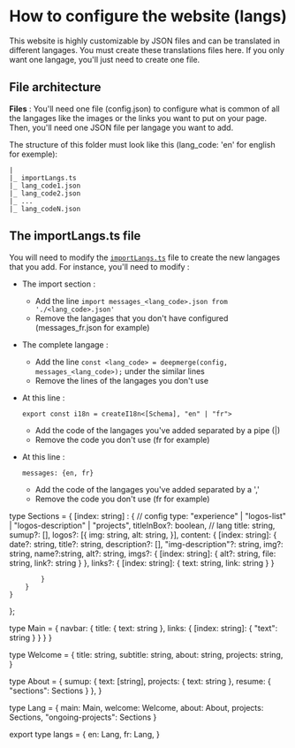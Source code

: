 # How to configure the website (langs)

This website is highly customizable by JSON files and can be translated in different langages. You must create these translations files here. If you only want one langage, you'll just need to create one file. 

## File architecture
__Files__ : You'll need one file (config.json) to configure what is common of all the langages like the images or the links you want to put on your page. Then, you'll need one JSON file per langage you want to add.

The structure of this folder must look like this (lang_code:  'en' for english for exemple): 
```
|
|_ importLangs.ts
|_ lang_code1.json
|_ lang_code2.json
|_ ...
|_ lang_codeN.json
```

## The importLangs.ts file
You will need to modify the [`importLangs.ts`](./importLangs.ts) file to create the new langages that you add. For instance, you'll need to modify : 
- The import section :
    
    - Add the line `import messages_<lang_code>.json from './<lang_code>.json'`
    - Remove the langages that you don't have configured (messages_fr.json for example)
- The complete langage : 
    - Add the line `const <lang_code> = deepmerge(config, messages_<lang_code>);` under the similar lines 
    - Remove the lines of the langages you don't use 
- At this line : 
    
    ```export const i18n = createI18n<[Schema], "en" | "fr">```

    - Add the code of the langages you've added separated by a pipe (|)
    - Remove the code you don't use (fr for example)
- At this line : 

    ```messages: {en, fr}```
    - Add the code of the langages you've added separated by a ','
    - Remove the code you don't use (fr for example)



type Sections = 
{
    [index: string] : {
        // config
        type: "experience" | "logos-list" | "logos-description" | "projects",
        titleInBox?: boolean,
        // lang
        title: string,
        sumup?: [],
        logos?: [{
            img: string,
            alt: string,
        }],
        content: {
            [index: string]: {
                date?: string,
                title?: string,
                description?: [],
                "img-description"?: string,
                img?: string,
                name?:string,
                alt?: string,
                imgs?: {
                    [index: string]: {
                        alt?: string,
                        file: string,
                        link?: string
                    }
                },
                links?: {
                    [index: string]: {
                        text: string,
                        link: string
                    }
                }

            }
        }
    }
};

type Main = {
    navbar: {
        title: {
            text: string
        },
        links: {
            [index: string]: {
                "text": string
            }
        }
    }
}

type Welcome = {
    title: string,
    subtitle: string,
    about: string,
    projects: string,
}

type About = {
    sumup: 
    {
        text: [string],
        projects: {
            text: string
        },
        resume: {
            "sections": Sections
        }
    },
}

type Lang = {
    main: Main,
    welcome: Welcome,
    about: About,
    projects: Sections,
    "ongoing-projects": Sections
}

export type langs = {
    en: Lang,
    fr: Lang,
}